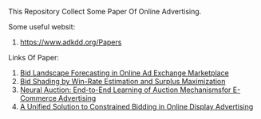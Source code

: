 This Repository Collect Some Paper Of Online Advertising.

Some useful websit:
1. https://www.adkdd.org/Papers

Links Of Paper:
1. [Bid Landscape Forecasting in Online Ad Exchange Marketplace](https://github.com/MatthewLQM/Paper-Of-Compute-Advertising/blob/master/Bid%20Landscape%20Forecasting%20In%20Online%20Ad%20Exchange%20Marketplace.pdf)
2. [Bid Shading by Win-Rate Estimation and Surplus Maximization](https://github.com/MatthewLQM/Paper-Of-Compute-Advertising/blob/master/Bid%20Shading%20by%20Win-Rate%20Estimation%20and%20Surplus%20Maximization.pdf)
3. [Neural Auction: End-to-End Learning of Auction Mechanismsfor E-Commerce Advertising](https://github.com/MatthewLQM/Paper-Of-Compute-Advertising/blob/master/Neural%20Auction%20End-to-End%20Learning%20of%20Auction%20Mechanisms.pdf)
4. [A Unified Solution to Constrained Bidding in Online Display Advertising](https://github.com/MatthewLQM/Paper-Of-Compute-Advertising/blob/master/A%20Unified%20Solution%20to%20Constrained%20Bidding%20in%20Online%20Display%20Advertising.pdf)
